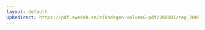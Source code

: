```yaml
---
layout: default
UpRedirect: https://pdf.swedeb.se/riksdagen-volumeG-pdf/200001/reg_200001/reg_200001_0013.pdf
---
```

